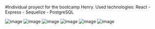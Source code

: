#Individual proyect for the bootcamp Henry.
Used technologies: React - Express - Sequelize - PostgreSQL

![image](https://github.com/FedeOrefici/Countries/assets/86120837/e91d2a77-32a3-4a3d-864a-3c808b3dba45)
![image](https://github.com/FedeOrefici/Countries/assets/86120837/26daba4c-9280-4256-bc89-f819764bbfdf)
![image](https://github.com/FedeOrefici/Countries/assets/86120837/b7c95b8e-c315-4ff7-a541-663c82c5daf4)
![image](https://github.com/FedeOrefici/Countries/assets/86120837/dfabd6d9-ab15-49f7-bf7c-14c230d6abdc)
![image](https://github.com/FedeOrefici/Countries/assets/86120837/a78ca0ca-ee6f-46d6-8ae8-e34461601021)
![image](https://github.com/FedeOrefici/Countries/assets/86120837/5e60436d-5f81-49ea-b85e-a8b4bc43e165)
